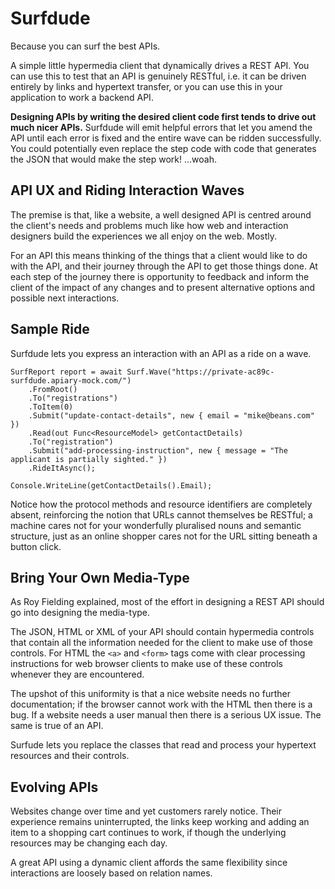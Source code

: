 # Surfdude

Because you can surf the best APIs.

A simple little hypermedia client that dynamically drives a REST API. You can use this to test that an API is genuinely
RESTful, i.e. it can be driven entirely by links and hypertext transfer, or you can use this in your application to work
a backend API.

**Designing APIs by writing the desired client code first tends to drive out much nicer APIs.** Surfdude will emit helpful errors that let you amend the API until each error is fixed and the entire wave can be ridden successfully. You could potentially even replace the step code with code that generates the JSON that would make the step work! ...woah.

## API UX and Riding Interaction Waves

The premise is that, like a website, a well designed API is centred around the client's needs and problems 
much like how web and interaction designers build the experiences we all enjoy on the web. Mostly.

For an API this means thinking of the things that a client would like to do with the API, and their journey through the API to get
those things done. At each step of the journey there is opportunity to feedback and inform the client of the impact of
any changes and to present alternative options and possible next interactions.

## Sample Ride

Surfdude lets you express an interaction with an API as a ride on a wave.

	SurfReport report = await Surf.Wave("https://private-ac89c-surfdude.apiary-mock.com/")
		.FromRoot()
		.To("registrations")
		.ToItem(0)
		.Submit("update-contact-details", new { email = "mike@beans.com" })
		.Read(out Func<ResourceModel> getContactDetails)
		.To("registration")
		.Submit("add-processing-instruction", new { message = "The applicant is partially sighted." })
		.RideItAsync();

	Console.WriteLine(getContactDetails().Email);

Notice how the protocol methods and resource identifiers are completely absent, reinforcing the notion that URLs cannot themselves be RESTful; a machine cares not for your wonderfully pluralised nouns and semantic structure, just as an online shopper cares not for the URL sitting beneath a button click.

## Bring Your Own Media-Type

As Roy Fielding explained, most of the effort in designing a REST API should go into designing the media-type.

The JSON, HTML or XML of your API should contain hypermedia controls that contain all the information needed for the client
to make use of those controls. For HTML the `<a>` and `<form>` tags come with clear processing instructions for web browser
clients to make use of these controls whenever they are encountered.

The upshot of this uniformity is that a nice website needs no further documentation; if the browser cannot work with the
HTML then there is a bug. If a website needs a user manual then there is a serious UX issue. The same is true of an API.

Surfude lets you replace the classes that read and process your hypertext resources and their controls.

## Evolving APIs

Websites change over time and yet customers rarely notice. Their experience remains uninterrupted, the links keep working
and adding an item to a shopping cart continues to work, if though the underlying resources may be changing each day.

A great API using a dynamic client affords the same flexibility since interactions are loosely based on relation names.
